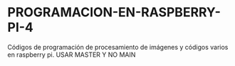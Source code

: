 # PROGRAMACION-EN-RASPBERRY-PI-4
Códigos de programación de procesamiento de imágenes y códigos varios en raspberry pi.
USAR MASTER Y NO MAIN
